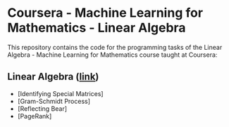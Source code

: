 # Coursera - Machine Learning for Mathematics - Linear Algebra
This repository contains the code for the programming tasks of the Linear Algebra - Machine Learning for Mathematics course taught at Coursera:

## Linear Algebra ([link](https://www.coursera.org/learn/linear-algebra-machine-learning))

* [Identifying Special Matrices]
* [Gram-Schmidt Process]
* [Reflecting Bear]
* [PageRank]

